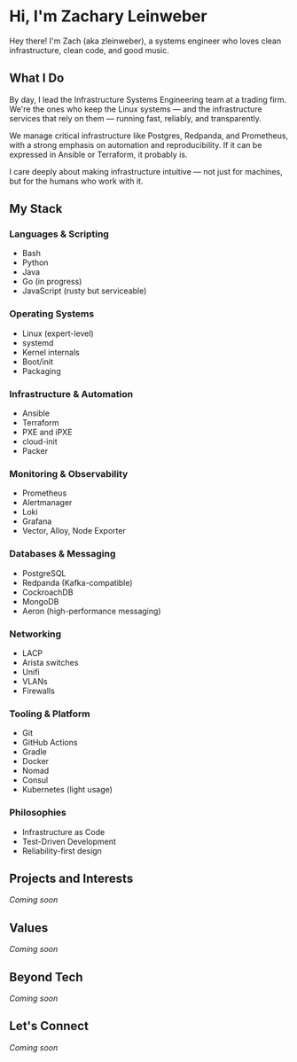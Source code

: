 # Hi, I'm Zachary Leinweber

Hey there! I'm Zach (aka zleinweber), a systems engineer who loves clean infrastructure, clean code, and good music.

## What I Do

By day, I lead the Infrastructure Systems Engineering team at a trading firm. We're the ones who keep the Linux systems — and the infrastructure services that rely on them — running fast, reliably, and transparently.

We manage critical infrastructure like Postgres, Redpanda, and Prometheus, with a strong emphasis on automation and reproducibility. If it can be expressed in Ansible or Terraform, it probably is.

I care deeply about making infrastructure intuitive — not just for machines, but for the humans who work with it.

## My Stack

### Languages & Scripting

- Bash
- Python
- Java
- Go (in progress)
- JavaScript (rusty but serviceable)

### Operating Systems

- Linux (expert-level)
- systemd
- Kernel internals
- Boot/init
- Packaging

### Infrastructure & Automation

- Ansible
- Terraform
- PXE and iPXE
- cloud-init
- Packer

### Monitoring & Observability

- Prometheus
- Alertmanager
- Loki
- Grafana
- Vector, Alloy, Node Exporter

### Databases & Messaging

- PostgreSQL
- Redpanda (Kafka-compatible)
- CockroachDB
- MongoDB
- Aeron (high-performance messaging)

### Networking

- LACP
- Arista switches
- Unifi
- VLANs
- Firewalls

### Tooling & Platform

- Git
- GitHub Actions
- Gradle
- Docker
- Nomad
- Consul
- Kubernetes (light usage)

### Philosophies

- Infrastructure as Code
- Test-Driven Development
- Reliability-first design

## Projects and Interests

*Coming soon*

## Values

*Coming soon*

## Beyond Tech

*Coming soon*

## Let's Connect

*Coming soon*
